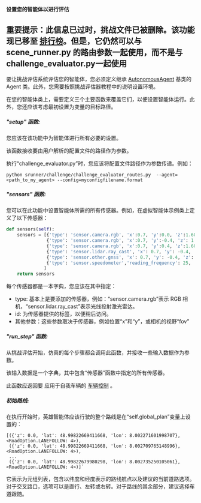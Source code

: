 #### 设置您的智能体以进行评估

## 重要提示：此信息已过时，挑战文件已被删除。该功能现已移至 [排行榜](https://github.com/carla-simulator/leaderboard)。但是，它仍然可以与 scene_runner.py 的路由参数一起使用，而不是与challenge_evaluator.py一起使用 

要让挑战评估系统评估您的智能体，您必须定义继承 [AutonomousAgent](https://github.com/carla-simulator/scenario_runner/blob/master/srunner/autoagents/autonomous_agent.py) 基类的 Agent 类。此外，您需要按照挑战评估器教程中的说明设置环境。

在您的智能体类上，需要定义三个主要函数来覆盖它们，以便设置智能体运行。此外，您还应该考虑最初设置为变量的目标路径。


##### "setup" 函数:
您应该在该功能中为智能体进行所有必要的设置。

该函数接收要由用户解析的配置文件的路径作为参数。

执行“challenge_evaluator.py”时，您应该将配置文件路径作为参数传递。例如：

```
python srunner/challenge/challenge_evaluator_routes.py  --agent=<path_to_my_agent> --config=myconfigfilename.format
```


##### "sensors" 函数:

您可以在此功能中设置智能体所需的所有传感器。例如，在虚拟智能体示例类上定义了以下传感器：

```Python
def sensors(self):
    sensors = [{'type': 'sensor.camera.rgb', 'x':0.7, 'y':0.0, 'z':1.60, 'roll':0.0, 'pitch':0.0, 'yaw':0.0, 'width':800, 'height': 600, 'fov':100, 'id': 'Center'},
               {'type': 'sensor.camera.rgb', 'x':0.7, 'y':-0.4, 'z': 1.60,   'roll': 0.0, 'pitch': 0.0, 'yaw': -45.0, 'width': 800, 'height': 600, 'fov': 100, 'id': 'Left'},
               {'type': 'sensor.camera.rgb', 'x':0.7, 'y':0.4, 'z':1.60, 'roll':0.0, 'pitch':0.0, 'yaw':45.0, 'width':800, 'height':600, 'fov':100, 'id': 'Right'},
               {'type': 'sensor.lidar.ray_cast', 'x': 0.7, 'y': -0.4, 'z': 1.60, 'roll': 0.0, 'pitch': 0.0, 'yaw': -45.0, 'id': 'LIDAR'},
               {'type': 'sensor.other.gnss', 'x': 0.7, 'y': -0.4, 'z': 1.60, 'id': 'GPS'},
               {'type': 'sensor.speedometer','reading_frequency': 25, 'id': 'speed'}
              ]
    return sensors
```


每个传感器都是一本字典，您应该在其中指定：

* type: 基本上是要添加的传感器，例如：“sensor.camera.rgb”表示 RGB 相机，“sensor.lidar.ray_cast”表示光线投射激光雷达。
* id: 为传感器提供的标签，以便稍后访问。
* 其他参数：这些参数取决于传感器，例如位置“x”和“y”，或相机的视野“fov”




##### "run_step" 函数:

从挑战评估开始，仿真的每个步骤都会调用此函数，并接收一些输入数据作为参数。

该输入数据是一个字典，其中包含“传感器”函数中指定的所有传感器。

此函数应返回要 应用于自我车辆的 [车辆控制](https://carla.readthedocs.io/en/latest/python_api_tutorial/#vehicles) 。




##### 初始路线:

在执行开始时，英雄智能体应该行驶的整个路线是在“self.global_plan”变量上设置的： 

```
[({'z': 0.0, 'lat': 48.99822669411668, 'lon': 8.002271601998707}, <RoadOption.LANEFOLLOW: 4>),
 ({'z': 0.0, 'lat': 48.99822669411668, 'lon': 8.002709765148996}, <RoadOption.LANEFOLLOW: 4>),
 ...
 ({'z': 0.0, 'lat': 48.99822679980298, 'lon': 8.002735250105061}, <RoadOption.LANEFOLLOW: 4>)]`
 ```

它表示为元组列表，包含以纬度和经度表示的路线航点以及建议的当前道路选项。对于交叉路口，选项可以是直行、左转或右转。对于路线的其余部分，建议选择车道跟随。

